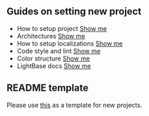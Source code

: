 ## Guides on setting new project

* How to setup project [Show me](https://cleevio.atlassian.net/wiki/spaces/IAP/pages/1612677147/How+to+setup+new+project+from+Skeleton)
* Architectures [Show me](https://cleevio.atlassian.net/wiki/spaces/IAP/pages/1504641040/Architecture+Modules)
* How to setup localizations [Show me](https://cleevio.atlassian.net/wiki/spaces/IAP/pages/1608810535/Localizations)
* Code style and lint [Show me](https://cleevio.atlassian.net/wiki/spaces/IAP/pages/1504280603/Code+style)
* Color structure [Show me](https://cleevio.atlassian.net/wiki/spaces/IAP/pages/1727201305/Colours+structure+and+usage)
* LightBase docs [Show me](https://cleevio.atlassian.net/wiki/spaces/AN/pages/1504051271/Internal+Android+Project)

## README template

Please use [this](README_template.md) as a template for new projects.